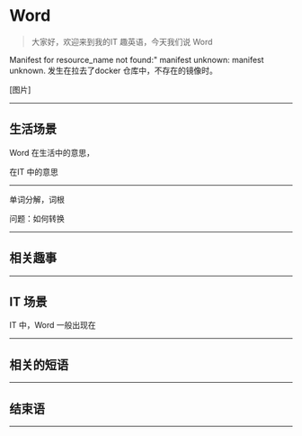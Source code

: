 
# Word
> 大家好，欢迎来到我的IT 趣英语，今天我们说 Word


Manifest for resource_name not found:" manifest unknown: manifest unknown.
发生在拉去了docker 仓库中，不存在的镜像时。

[图片]

--- 
## 生活场景

Word 在生活中的意思，

在IT 中的意思

---
单词分解，词根


问题：如何转换

---
## 相关趣事




---
## IT 场景

IT 中，Word 一般出现在


---
## 相关的短语

---
## 结束语


---
